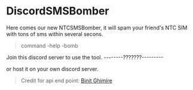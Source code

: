 # DiscordSMSBomber
Here comes our new NTCSMSBomber, it will spam your friend's NTC SIM with tons of sms within several secons. 

>command 
>-help
>-bomb <number>

Join this discord server to use the tool.
--------???????---------

or host it on your own discord server.

>Credit for api end point: [Binit Ghimire](https://github.com/TheBinitGhimire/NTBuster)
